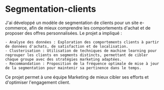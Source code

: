 # Segmentation-clients
J'ai développé un modèle de segmentation de clients pour un site e-commerce, afin de mieux comprendre les comportements d'achat et de proposer des offres personnalisées. Le projet a impliqué :

    - Analyse des données : Exploration des comportements clients à partir de données d'achats, de satisfaction et de localisation.
    - Clusterisation : Utilisation de techniques de machine learning pour regrouper les clients en segments distincts, permettant de cibler chaque groupe avec des stratégies marketing adaptées.
    - Recommandation : Proposition de la fréquence optimale de mise à jour de la segmentation pour maintenir sa pertinence dans le temps.

Ce projet permet à une équipe Marketing de mieux cibler ses efforts et d'optimiser l'engagement client.
